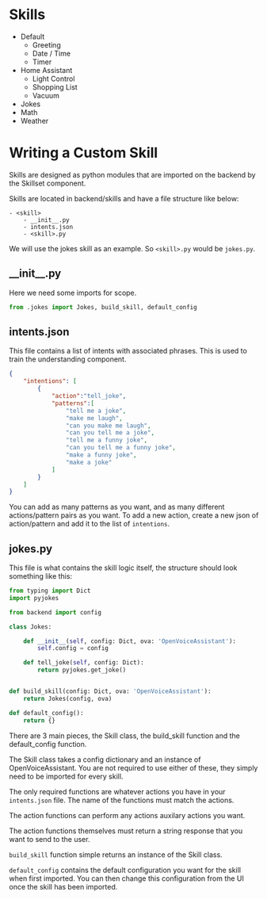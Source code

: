 # Skills
* Default
    * Greeting
    * Date / Time
    * Timer
* Home Assistant
    * Light Control
    * Shopping List
    * Vacuum
* Jokes
* Math
* Weather

# Writing a Custom Skill
Skills are designed as python modules that are imported on the backend by the Skillset component.

Skills are located in backend/skills and have a file structure like below:
```
- <skill>
    - __init__.py
    - intents.json
    - <skill>.py
```

We will use the jokes skill as an example. So ```<skill>.py``` would be ```jokes.py```.

## \_\_init\_\_.py
Here we need some imports for scope.
```python
from .jokes import Jokes, build_skill, default_config
```

## intents.json
This file contains a list of intents with associated phrases. This is used to train the understanding component.
```json
{
    "intentions": [
        {
            "action":"tell_joke",
            "patterns":[
                "tell me a joke",
                "make me laugh",
                "can you make me laugh",
                "can you tell me a joke",
                "tell me a funny joke",
                "can you tell me a funny joke",
                "make a funny joke",
                "make a joke"
            ]
        }
    ]
}
```

You can add as many patterns as you want, and as many different actions/pattern pairs as you want. To add a new action, create a new json of action/pattern and add it to the list of ```intentions```.

## jokes.py
This file is what contains the skill logic itself, the structure should look something like this:

```python
from typing import Dict
import pyjokes

from backend import config

class Jokes:

    def __init__(self, config: Dict, ova: 'OpenVoiceAssistant'):
        self.config = config

    def tell_joke(self, config: Dict):
        return pyjokes.get_joke()


def build_skill(config: Dict, ova: 'OpenVoiceAssistant'):
    return Jokes(config, ova)

def default_config():
    return {}
```

There are 3 main pieces, the Skill class, the build_skill function and the default_config function.

The Skill class takes a config dictionary and an instance of OpenVoiceAssistant. You are not required to use either of these, they simply need to be imported for every skill. 

The only required functions are whatever actions you have in your ```intents.json``` file. The name of the functions must match the actions.

The action functions can perform any actions auxilary actions you want.

The action functions themselves must return a string response that you want to send to the user.

```build_skill``` function simple returns an instance of the Skill class.

```default_config``` contains the default configuration you want for the skill when first imported. You can then change this configuration from the UI once the skill has been imported.